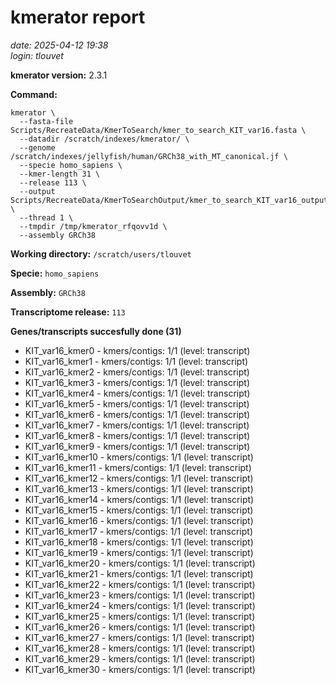 # kmerator report
*date: 2025-04-12 19:38*  
*login: tlouvet*

**kmerator version:** 2.3.1

**Command:**

```
kmerator \
  --fasta-file Scripts/RecreateData/KmerToSearch/kmer_to_search_KIT_var16.fasta \
  --datadir /scratch/indexes/kmerator/ \
  --genome /scratch/indexes/jellyfish/human/GRCh38_with_MT_canonical.jf \
  --specie homo_sapiens \
  --kmer-length 31 \
  --release 113 \
  --output Scripts/RecreateData/KmerToSearchOutput/kmer_to_search_KIT_var16_output \
  --thread 1 \
  --tmpdir /tmp/kmerator_rfqovv1d \
  --assembly GRCh38
```

**Working directory:** `/scratch/users/tlouvet`

**Specie:** `homo_sapiens`

**Assembly:** `GRCh38`

**Transcriptome release:** `113`

**Genes/transcripts succesfully done (31)**

- KIT_var16_kmer0 - kmers/contigs: 1/1 (level: transcript)
- KIT_var16_kmer1 - kmers/contigs: 1/1 (level: transcript)
- KIT_var16_kmer2 - kmers/contigs: 1/1 (level: transcript)
- KIT_var16_kmer3 - kmers/contigs: 1/1 (level: transcript)
- KIT_var16_kmer4 - kmers/contigs: 1/1 (level: transcript)
- KIT_var16_kmer5 - kmers/contigs: 1/1 (level: transcript)
- KIT_var16_kmer6 - kmers/contigs: 1/1 (level: transcript)
- KIT_var16_kmer7 - kmers/contigs: 1/1 (level: transcript)
- KIT_var16_kmer8 - kmers/contigs: 1/1 (level: transcript)
- KIT_var16_kmer9 - kmers/contigs: 1/1 (level: transcript)
- KIT_var16_kmer10 - kmers/contigs: 1/1 (level: transcript)
- KIT_var16_kmer11 - kmers/contigs: 1/1 (level: transcript)
- KIT_var16_kmer12 - kmers/contigs: 1/1 (level: transcript)
- KIT_var16_kmer13 - kmers/contigs: 1/1 (level: transcript)
- KIT_var16_kmer14 - kmers/contigs: 1/1 (level: transcript)
- KIT_var16_kmer15 - kmers/contigs: 1/1 (level: transcript)
- KIT_var16_kmer16 - kmers/contigs: 1/1 (level: transcript)
- KIT_var16_kmer17 - kmers/contigs: 1/1 (level: transcript)
- KIT_var16_kmer18 - kmers/contigs: 1/1 (level: transcript)
- KIT_var16_kmer19 - kmers/contigs: 1/1 (level: transcript)
- KIT_var16_kmer20 - kmers/contigs: 1/1 (level: transcript)
- KIT_var16_kmer21 - kmers/contigs: 1/1 (level: transcript)
- KIT_var16_kmer22 - kmers/contigs: 1/1 (level: transcript)
- KIT_var16_kmer23 - kmers/contigs: 1/1 (level: transcript)
- KIT_var16_kmer24 - kmers/contigs: 1/1 (level: transcript)
- KIT_var16_kmer25 - kmers/contigs: 1/1 (level: transcript)
- KIT_var16_kmer26 - kmers/contigs: 1/1 (level: transcript)
- KIT_var16_kmer27 - kmers/contigs: 1/1 (level: transcript)
- KIT_var16_kmer28 - kmers/contigs: 1/1 (level: transcript)
- KIT_var16_kmer29 - kmers/contigs: 1/1 (level: transcript)
- KIT_var16_kmer30 - kmers/contigs: 1/1 (level: transcript)
